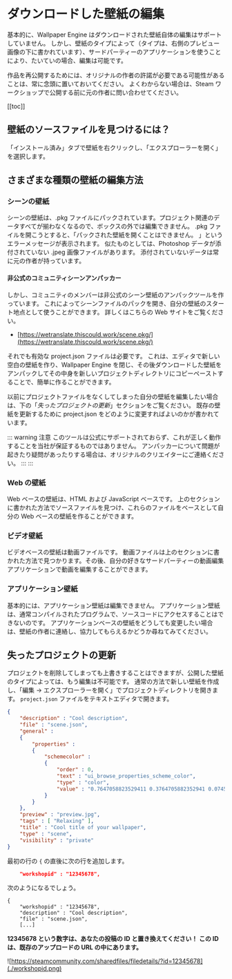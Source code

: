 # ダウンロードした壁紙の編集

基本的に、Wallpaper Engine はダウンロードされた壁紙自体の編集はサポートしていません。 しかし、壁紙のタイプによって（タイプは、右側のプレビュー画像の下に書かれています）、サードパーティーのアプリケーションを使うことにより、たいていの場合、編集は可能です。

作品を再公開するためには、オリジナルの作者の許諾が必要である可能性があることは、常に念頭に置いておいてください。 よくわからない場合は、Steam ワークショップで公開する前に元の作者に問い合わせてください。

[[toc]]

## 壁紙のソースファイルを見つけるには？

「インストール済み」タブで壁紙を右クリックし、「エクスプローラーを開く」を選択します。

## さまざまな種類の壁紙の編集方法

### シーンの壁紙

シーンの壁紙は、.pkg ファイルにパックされています。プロジェクト関連のデータすべてが揃わなくなるので、ボックスの外では編集できません。 .pkg ファイルを開こうとすると、「パックされた壁紙を開くことはできません。 」というエラーメッセージが表示されます。 似たものとしては、Photoshop データが添付されていない .jpeg 画像ファイルがあります。 添付されていないデータは常に元の作者が持っています。

#### 非公式のコミュニティシーンアンパッカー

しかし、コミュニティのメンバーは非公式のシーン壁紙のアンパックツールを作っています。 これによってシーンファイルのパックを開き、自分の壁紙のスタート地点として使うことができます。 詳しくはこちらの Web サイトをご覧ください。

* [https://wetranslate.thiscould.work/scene.pkg/](https://wetranslate.thiscould.work/scene.pkg/)

それでも有効な project.json ファイルは必要です。 これは、エディタで新しい空白の壁紙を作り、Wallpaper Engine を閉じ、その後ダウンロードした壁紙をアンパックしてその中身を新しいプロジェクトディレクトリにコピーペーストすることで、簡単に作ることができます。

以前にプロジェクトファイルをなくしてしまった自分の壁紙を編集したい場合は、下の「*失ったプロジェクトの更新*」セクションをご覧ください。 既存の壁紙を更新するために project.json をどのように変更すればよいのかが書かれています。

::: warning
注意
このツールは公式にサポートされておらず、これが正しく動作することを当社が保証するものではありません。 アンパッカーについて問題が起きたり疑問があったりする場合は、オリジナルのクリエイターにご連絡ください。
:::
:::

### Web の壁紙

Web ベースの壁紙は、HTML および JavaScript ベースです。 上のセクションに書かれた方法でソースファイルを見つけ、これらのファイルをベースとして自分の Web ベースの壁紙を作ることができます。

### ビデオ壁紙

ビデオベースの壁紙は動画ファイルです。 動画ファイルは上のセクションに書かれた方法で見つかります。その後、自分の好きなサードパーティーの動画編集アプリケーションで動画を編集することができます。

### アプリケーション壁紙

基本的には、アプリケーション壁紙は編集できません。 アプリケーション壁紙は、通常コンパイルされたプログラムで、ソースコードにアクセスすることはできないのです。 アプリケーションベースの壁紙をどうしても変更したい場合は、壁紙の作者に連絡し、協力してもらえるかどうか尋ねてみてください。

## 失ったプロジェクトの更新

プロジェクトを削除してしまっても上書きすることはできますが、公開した壁紙のタイプによっては、もう編集は不可能です。 通常の方法で新しい壁紙を作成し、「編集 → エクスプローラーを開く」でプロジェクトディレクトリを開きます。 `project.json` ファイルをテキストエディタで開きます。

```json
{
    "description" : "Cool description",
    "file" : "scene.json",
    "general" : 
    {
        "properties" : 
        {
            "schemecolor" : 
            {
                "order" : 0,
                "text" : "ui_browse_properties_scheme_color",
                "type" : "color",
                "value" : "0.7647058823529411 0.3764705882352941 0.07450980392156863"
            }
        }
    },
    "preview" : "preview.jpg",
    "tags" : [ "Relaxing" ],
    "title" : "Cool title of your wallpaper",
    "type" : "scene",
    "visibility" : "private"
}
```

最初の行の `{` の直後に次の行を追加します。

```json
    "workshopid" : "12345678",
```
次のようになるでしょう。

```json{2}
{
    "workshopid" : "12345678",
    "description" : "Cool description",
    "file" : "scene.json",
    [...]
```

**12345678 という数字は、あなたの投稿の ID と置き換えてください！ この ID は、既存のアップロードの URL の中にあります。**

![https://steamcommunity.com/sharedfiles/filedetails/?id=12345678](./workshopid.png)
